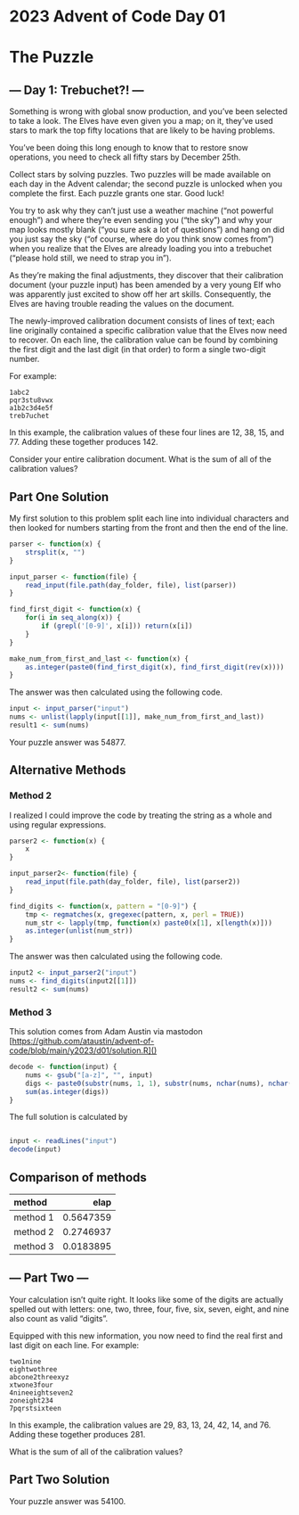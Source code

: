 2023 Advent of Code Day 01
================

# The Puzzle

## — Day 1: Trebuchet?! —

Something is wrong with global snow production, and you’ve been selected
to take a look. The Elves have even given you a map; on it, they’ve used
stars to mark the top fifty locations that are likely to be having
problems.

You’ve been doing this long enough to know that to restore snow
operations, you need to check all fifty stars by December 25th.

Collect stars by solving puzzles. Two puzzles will be made available on
each day in the Advent calendar; the second puzzle is unlocked when you
complete the first. Each puzzle grants one star. Good luck!

You try to ask why they can’t just use a weather machine (“not powerful
enough”) and where they’re even sending you (“the sky”) and why your map
looks mostly blank (“you sure ask a lot of questions”) and hang on did
you just say the sky (“of course, where do you think snow comes from”)
when you realize that the Elves are already loading you into a trebuchet
(“please hold still, we need to strap you in”).

As they’re making the final adjustments, they discover that their
calibration document (your puzzle input) has been amended by a very
young Elf who was apparently just excited to show off her art skills.
Consequently, the Elves are having trouble reading the values on the
document.

The newly-improved calibration document consists of lines of text; each
line originally contained a specific calibration value that the Elves
now need to recover. On each line, the calibration value can be found by
combining the first digit and the last digit (in that order) to form a
single two-digit number.

For example:

    1abc2
    pqr3stu8vwx
    a1b2c3d4e5f
    treb7uchet

In this example, the calibration values of these four lines are 12, 38,
15, and 77. Adding these together produces 142.

Consider your entire calibration document. What is the sum of all of the
calibration values?

## Part One Solution

My first solution to this problem split each line into individual
characters and then looked for numbers starting from the front and then
the end of the line.

``` r
parser <- function(x) {
    strsplit(x, "")
}

input_parser <- function(file) {
    read_input(file.path(day_folder, file), list(parser))
}

find_first_digit <- function(x) {
    for(i in seq_along(x)) {
        if (grepl('[0-9]', x[i])) return(x[i])
    }
}

make_num_from_first_and_last <- function(x) {
    as.integer(paste0(find_first_digit(x), find_first_digit(rev(x))))
}
```

The answer was then calculated using the following code.

``` r
input <- input_parser("input")
nums <- unlist(lapply(input[[1]], make_num_from_first_and_last))
result1 <- sum(nums)
```

Your puzzle answer was 54877.

## Alternative Methods

### Method 2

I realized I could improve the code by treating the string as a whole
and using regular expressions.

``` r
parser2 <- function(x) {
    x
}

input_parser2<- function(file) {
    read_input(file.path(day_folder, file), list(parser2))
}

find_digits <- function(x, pattern = "[0-9]") {
    tmp <- regmatches(x, gregexec(pattern, x, perl = TRUE))
    num_str <- lapply(tmp, function(x) paste0(x[1], x[length(x)]))
    as.integer(unlist(num_str))
}
```

The answer was then calculated using the following code.

``` r
input2 <- input_parser2("input")
nums <- find_digits(input2[[1]])
result2 <- sum(nums)
```

### Method 3

This solution comes from Adam Austin via mastodon
[https://github.com/ataustin/advent-of-code/blob/main/y2023/d01/solution.R]()

``` r
decode <- function(input) {
    nums <- gsub("[a-z]", "", input)
    digs <- paste0(substr(nums, 1, 1), substr(nums, nchar(nums), nchar(nums)))
    sum(as.integer(digs))
}
```

The full solution is calculated by

``` r

input <- readLines("input")
decode(input)
```

## Comparison of methods

| method   |      elap |
|:---------|----------:|
| method 1 | 0.5647359 |
| method 2 | 0.2746937 |
| method 3 | 0.0183895 |

## — Part Two —

Your calculation isn’t quite right. It looks like some of the digits are
actually spelled out with letters: one, two, three, four, five, six,
seven, eight, and nine also count as valid “digits”.

Equipped with this new information, you now need to find the real first
and last digit on each line. For example:

    two1nine
    eightwothree
    abcone2threexyz
    xtwone3four
    4nineeightseven2
    zoneight234
    7pqrstsixteen

In this example, the calibration values are 29, 83, 13, 24, 42, 14, and
76. Adding these together produces 281.

What is the sum of all of the calibration values?

## Part Two Solution

Your puzzle answer was 54100.

